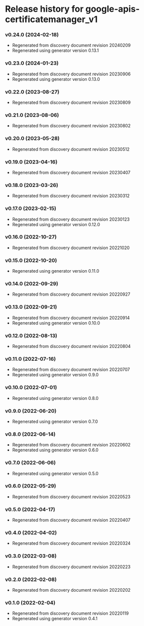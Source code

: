 # Release history for google-apis-certificatemanager_v1

### v0.24.0 (2024-02-18)

* Regenerated from discovery document revision 20240209
* Regenerated using generator version 0.13.1

### v0.23.0 (2024-01-23)

* Regenerated from discovery document revision 20230906
* Regenerated using generator version 0.13.0

### v0.22.0 (2023-08-27)

* Regenerated from discovery document revision 20230809

### v0.21.0 (2023-08-06)

* Regenerated from discovery document revision 20230802

### v0.20.0 (2023-05-28)

* Regenerated from discovery document revision 20230512

### v0.19.0 (2023-04-16)

* Regenerated from discovery document revision 20230407

### v0.18.0 (2023-03-26)

* Regenerated from discovery document revision 20230312

### v0.17.0 (2023-02-15)

* Regenerated from discovery document revision 20230123
* Regenerated using generator version 0.12.0

### v0.16.0 (2022-10-27)

* Regenerated from discovery document revision 20221020

### v0.15.0 (2022-10-20)

* Regenerated using generator version 0.11.0

### v0.14.0 (2022-09-29)

* Regenerated from discovery document revision 20220927

### v0.13.0 (2022-09-21)

* Regenerated from discovery document revision 20220914
* Regenerated using generator version 0.10.0

### v0.12.0 (2022-08-13)

* Regenerated from discovery document revision 20220804

### v0.11.0 (2022-07-16)

* Regenerated from discovery document revision 20220707
* Regenerated using generator version 0.9.0

### v0.10.0 (2022-07-01)

* Regenerated using generator version 0.8.0

### v0.9.0 (2022-06-20)

* Regenerated using generator version 0.7.0

### v0.8.0 (2022-06-14)

* Regenerated from discovery document revision 20220602
* Regenerated using generator version 0.6.0

### v0.7.0 (2022-06-06)

* Regenerated using generator version 0.5.0

### v0.6.0 (2022-05-29)

* Regenerated from discovery document revision 20220523

### v0.5.0 (2022-04-17)

* Regenerated from discovery document revision 20220407

### v0.4.0 (2022-04-02)

* Regenerated from discovery document revision 20220324

### v0.3.0 (2022-03-08)

* Regenerated from discovery document revision 20220223

### v0.2.0 (2022-02-08)

* Regenerated from discovery document revision 20220202

### v0.1.0 (2022-02-04)

* Regenerated from discovery document revision 20220119
* Regenerated using generator version 0.4.1

